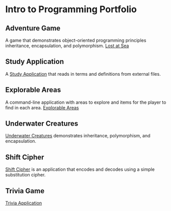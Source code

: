 # Intro to Programming Portfolio

## Adventure Game
A game that demonstrates object-oriented programming principles inheritance, encapsulation, and polymorphism.
[Lost at Sea](https://github.com/jdavidgunther/LostAtSea)

## Study Application
A [Study Application](https://github.com/jdavidgunther/Study-App) that reads in terms and definitions from external files.

## Explorable Areas
A command-line application with areas to explore and items for the player to find in each area.
[Explorable Areas](https://github.com/jdavidgunther/ExplorableAreas)

## Underwater Creatures
[Underwater Creatures](https://github.com/jdavidgunther/UnderwaterCreatures) demonstrates inheritance, polymorphism, and encapsulation.

## Shift Cipher
[Shift Cipher](https://github.com/jdavidgunther/ShiftCipher) is an application that encodes and decodes using a simple substitution cipher.

## Trivia Game
[Trivia Application](https://github.com/jdavidgunther/TriviaGame)
